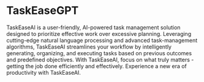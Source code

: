 # TaskEaseGPT

TaskEaseAI is a user-friendly, AI-powered task management solution designed to prioritize effective work over excessive
planning. Leveraging cutting-edge natural language processing and advanced task-management algorithms, TaskEaseAI
streamlines your workflow by intelligently generating, organizing, and executing tasks based on previous outcomes and
predefined objectives. With TaskEaseAI, focus on what truly matters - getting the job done efficiently and effectively.
Experience a new era of productivity with TaskEaseAI.
